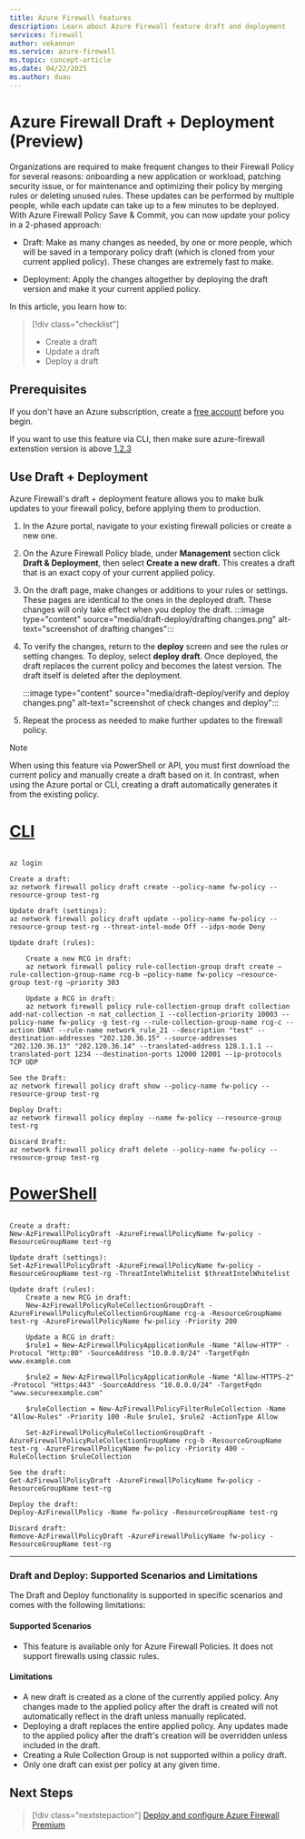 ```yaml
---
title: Azure Firewall features
description: Learn about Azure Firewall feature draft and deployment
services: firewall
author: vekannan
ms.service: azure-firewall
ms.topic: concept-article
ms.date: 04/22/2025
ms.author: duau
---
```


# Azure Firewall Draft + Deployment (Preview)

Organizations are required to make frequent changes to their Firewall Policy for several reasons: onboarding a new application or workload, patching security issue, or for maintenance and optimizing their policy by merging rules or deleting unused rules. These updates can be performed by multiple people, while each update can take up to a few minutes to be deployed.
With Azure Firewall Policy Save & Commit, you can now update your policy in a 2-phased approach: 

* Draft: Make as many changes as needed, by one or more people, which will be saved in a temporary policy draft (which is cloned from your current applied policy). These changes are extremely fast to make.

* Deployment: Apply the changes altogether by deploying the draft version and make it your current applied policy.

In this article, you learn how to:

> [!div class="checklist"]
> * Create a draft 
> * Update a draft 
> * Deploy a draft

## Prerequisites

If you don't have an Azure subscription, create a [free account](https://azure.microsoft.com/free/?WT.mc_id=A261C142F) before you begin.

If you want to use this feature via CLI, then make sure azure-firewall extenstion version is above [1.2.3](https://github.com/Azure/azure-cli-extensions/releases/tag/azure-firewall-1.2.3)

## Use Draft + Deployment

Azure Firewall's draft + deployment feature allows you to make bulk updates to your firewall policy, before applying them to production.  

1. In the Azure portal, navigate to your existing firewall policies or create a new one.
1. On the Azure Firewall Policy blade, under **Management** section click **Draft & Deployment**, then select **Create a new draft.** This creates a draft that is an exact copy of your current applied policy.

1. On the draft page, make changes or additions to your rules or settings. These pages are identical to the ones in the deployed draft. These changes will only take effect when you deploy the draft.
    :::image type="content" source="media/draft-deploy/drafting changes.png" alt-text="screenshot of drafting changes":::

1. To verify the changes, return to the **deploy** screen and see the rules or setting changes. To deploy, select **deploy draft**. Once deployed, the draft replaces the current policy and becomes the latest version. The draft itself is deleted after the deployment. 

    :::image type="content" source="media/draft-deploy/verify and deploy changes.png" alt-text="screenshot of check changes and deploy":::

1. Repeat the process as needed to make further updates to the firewall policy.

> [!NOTE]
> When using this feature via PowerShell or API, you must first download the current policy and manually create a draft based on it. In contrast, when using the Azure portal or CLI, creating a draft automatically generates it from the existing policy.

# [CLI](#tab/CLI)
```azurecli-interactive

az login

Create a draft: 
az network firewall policy draft create --policy-name fw-policy --resource-group test-rg

Update draft (settings):
az network firewall policy draft update --policy-name fw-policy --resource-group test-rg --threat-intel-mode Off --idps-mode Deny

Update draft (rules):

    Create a new RCG in draft:
    az network firewall policy rule-collection-group draft create –rule-collection-group-name rcg-b –policy-name fw-policy –resource-group test-rg –priority 303

    Update a RCG in draft:
    az network firewall policy rule-collection-group draft collection add-nat-collection -n nat_collection_1 --collection-priority 10003 --policy-name fw-policy -g test-rg --rule-collection-group-name rcg-c --action DNAT --rule-name network_rule_21 --description "test" --destination-addresses "202.120.36.15" --source-addresses "202.120.36.13" "202.120.36.14" --translated-address 128.1.1.1 --translated-port 1234 --destination-ports 12000 12001 --ip-protocols TCP UDP

See the Draft: 
az network firewall policy draft show --policy-name fw-policy --resource-group test-rg

Deploy Draft: 
az network firewall policy deploy --name fw-policy --resource-group test-rg

Discard Draft:
az network firewall policy draft delete --policy-name fw-policy --resource-group test-rg

```

# [PowerShell](#tab/powershell)
 
```azurepowershell-interactive 

Create a draft: 
New-AzFirewallPolicyDraft -AzureFirewallPolicyName fw-policy -ResourceGroupName test-rg

Update draft (settings):
Set-AzFirewallPolicyDraft -AzureFirewallPolicyName fw-policy -ResourceGroupName test-rg -ThreatIntelWhitelist $threatIntelWhitelist

Update draft (rules):
    Create a new RCG in draft:
    New-AzFirewallPolicyRuleCollectionGroupDraft -AzureFirewallPolicyRuleCollectionGroupName rcg-a -ResourceGroupName test-rg -AzureFirewallPolicyName fw-policy -Priority 200

    Update a RCG in draft:
    $rule1 = New-AzFirewallPolicyApplicationRule -Name "Allow-HTTP" -Protocol "Http:80" -SourceAddress "10.0.0.0/24" -TargetFqdn www.example.com

    $rule2 = New-AzFirewallPolicyApplicationRule -Name "Allow-HTTPS-2" -Protocol "Https:443" -SourceAddress "10.0.0.0/24" -TargetFqdn "www.secureexample.com"  

    $ruleCollection = New-AzFirewallPolicyFilterRuleCollection -Name "Allow-Rules" -Priority 100 -Rule $rule1, $rule2 -ActionType Allow   

    Set-AzFirewallPolicyRuleCollectionGroupDraft -AzureFirewallPolicyRuleCollectionGroupName rcg-b -ResourceGroupName test-rg -AzureFirewallPolicyName fw-policy -Priority 400 -RuleCollection $ruleCollection

See the draft: 
Get-AzFirewallPolicyDraft -AzureFirewallPolicyName fw-policy -ResourceGroupName test-rg

Deploy the draft:
Deploy-AzFirewallPolicy -Name fw-policy -ResourceGroupName test-rg 

Discard draft:
Remove-AzFirewallPolicyDraft -AzureFirewallPolicyName fw-policy -ResourceGroupName test-rg

```

---


### Draft and Deploy: Supported Scenarios and Limitations

The Draft and Deploy functionality is supported in specific scenarios and comes with the following limitations:

#### Supported Scenarios
- This feature is available only for Azure Firewall Policies. It does not support firewalls using classic rules.

#### Limitations
- A new draft is created as a clone of the currently applied policy. Any changes made to the applied policy after the draft is created will not automatically reflect in the draft unless manually replicated.
- Deploying a draft replaces the entire applied policy. Any updates made to the applied policy after the draft's creation will be overridden unless included in the draft.
- Creating a Rule Collection Group is not supported within a policy draft.
- Only one draft can exist per policy at any given time.

## Next Steps
> [!div class="nextstepaction"]
> [Deploy and configure Azure Firewall Premium](premium-deploy.md)